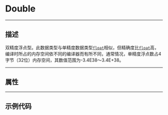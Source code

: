 # Double

------------------------------------------------------------------------------------------
## 描述

双精度浮点型。此数据类型与单精度数据类型[`float`](/Api/DataType/Float.md)相似，但精确度比[`float`](/Api/DataType/Float.md)高，编译时所占的内存空间依不同的编译器而有所不同，通常情况，单精度浮点数占4字节（32位）内存空间，其数值范围为-3.4E38～3.4E+38。

------------------------------------------------------------------------------------------
## 属性



------------------------------------------------------------------------------------------
## 示例代码